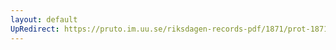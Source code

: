 ```yaml
---
layout: default
UpRedirect: https://pruto.im.uu.se/riksdagen-records-pdf/1871/prot-1871--ak--125/prot-1871--ak--125_001.pdf
---
```


